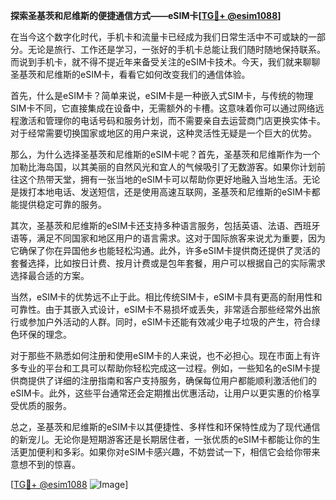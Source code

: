 **探索圣基茨和尼维斯的便捷通信方式——eSIM卡[[TG💪+ @esim1088](https://t.me/s/esim1088)]**

在当今这个数字化时代，手机卡和流量卡已经成为我们日常生活中不可或缺的一部分。无论是旅行、工作还是学习，一张好的手机卡总能让我们随时随地保持联系。而说到手机卡，就不得不提近年来备受关注的eSIM卡技术。今天，我们就来聊聊圣基茨和尼维斯的eSIM卡，看看它如何改变我们的通信体验。

首先，什么是eSIM卡？简单来说，eSIM卡是一种嵌入式SIM卡，与传统的物理SIM卡不同，它直接集成在设备中，无需额外的卡槽。这意味着你可以通过网络远程激活和管理你的电话号码和服务计划，而不需要亲自去运营商门店更换实体卡。对于经常需要切换国家或地区的用户来说，这种灵活性无疑是一个巨大的优势。

那么，为什么选择圣基茨和尼维斯的eSIM卡呢？首先，圣基茨和尼维斯作为一个加勒比海岛国，以其美丽的自然风光和宜人的气候吸引了无数游客。如果你计划前往这个热带天堂，拥有一张当地的eSIM卡可以帮助你更好地融入当地生活。无论是拨打本地电话、发送短信，还是使用高速互联网，圣基茨和尼维斯的eSIM卡都能提供稳定可靠的服务。

其次，圣基茨和尼维斯的eSIM卡还支持多种语言服务，包括英语、法语、西班牙语等，满足不同国家和地区用户的语言需求。这对于国际旅客来说尤为重要，因为它确保了你在异国他乡也能轻松沟通。此外，许多eSIM卡提供商还提供了灵活的套餐选择，比如按日计费、按月计费或是包年套餐，用户可以根据自己的实际需求选择最合适的方案。

当然，eSIM卡的优势远不止于此。相比传统SIM卡，eSIM卡具有更高的耐用性和可靠性。由于其嵌入式设计，eSIM卡不易损坏或丢失，非常适合那些经常外出旅行或参加户外活动的人群。同时，eSIM卡还能有效减少电子垃圾的产生，符合绿色环保的理念。

对于那些不熟悉如何注册和使用eSIM卡的人来说，也不必担心。现在市面上有许多专业的平台和工具可以帮助你轻松完成这一过程。例如，一些知名的eSIM卡提供商提供了详细的注册指南和客户支持服务，确保每位用户都能顺利激活他们的eSIM卡。此外，这些平台通常还会定期推出优惠活动，让用户以更实惠的价格享受优质的服务。

总之，圣基茨和尼维斯的eSIM卡以其便捷性、多样性和环保特性成为了现代通信的新宠儿。无论你是短期游客还是长期居住者，一张优质的eSIM卡都能让你的生活更加便利和多彩。如果你对eSIM卡感兴趣，不妨尝试一下，相信它会给你带来意想不到的惊喜。

[[TG💪+ @esim1088](https://t.me/s/esim1088) ![Image](https://i.postimg.cc/4NQfJmqS/Snipaste-2025-05-13-00-14-12.png)]